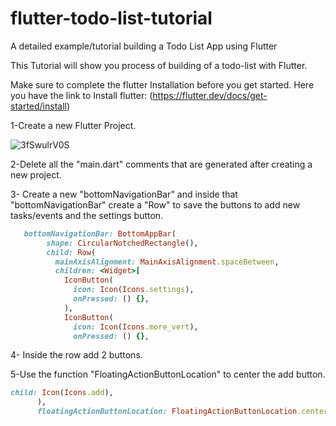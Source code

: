 # flutter-todo-list-tutorial
A detailed example/tutorial building a Todo List App using Flutter

This Tutorial will show you process of building of a todo-list with Flutter.

Make sure to complete the flutter Installation before you get started. 
Here you have the link to Install flutter:
(https://flutter.dev/docs/get-started/install)
 
 1-Create a new Flutter Project.

![3fSwulrV0S](https://user-images.githubusercontent.com/27420533/72349907-5037f580-36d5-11ea-8bc8-3f2ec65a28be.png)

2-Delete all the "main.dart" comments that are generated after creating a new project.

3- Create a new "bottomNavigationBar" and inside that "bottomNavigationBar" create a "Row" to save the buttons to add new tasks/events and the settings button.

```ruby
   bottomNavigationBar: BottomAppBar(
        shape: CircularNotchedRectangle(),
        child: Row(
          mainAxisAlignment: MainAxisAlignment.spaceBetween,
          children: <Widget>[
            IconButton(
              icon: Icon(Icons.settings),
              onPressed: () {},
            ),
            IconButton(
              icon: Icon(Icons.more_vert),
              onPressed: () {},
```
4- Inside the row add 2 buttons.

5-Use the function "FloatingActionButtonLocation" to center the add button.

```ruby
child: Icon(Icons.add),
      ),
      floatingActionButtonLocation: FloatingActionButtonLocation.centerDocked,

```
